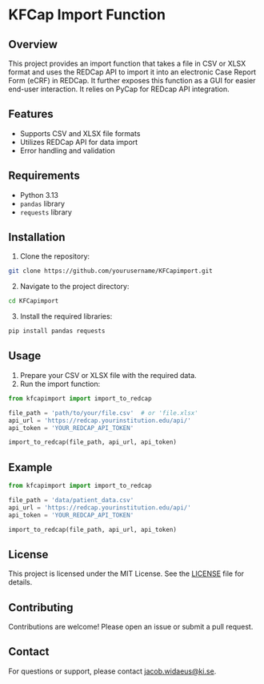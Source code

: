 # KFCap Import Function

## Overview
This project provides an import function that takes a file in CSV or XLSX format and uses the REDCap API to import it into an electronic Case Report Form (eCRF) in REDCap. It further exposes this function as a GUI for easier end-user interaction.
It relies on PyCap for REDcap API integration.

## Features
- Supports CSV and XLSX file formats
- Utilizes REDCap API for data import
- Error handling and validation

## Requirements
- Python 3.13
- `pandas` library
- `requests` library

## Installation
1. Clone the repository:
  ```sh
  git clone https://github.com/yourusername/KFCapimport.git
  ```
2. Navigate to the project directory:
  ```sh
  cd KFCapimport
  ```
3. Install the required libraries:
  ```sh
  pip install pandas requests
  ```

## Usage
1. Prepare your CSV or XLSX file with the required data.
2. Run the import function:
  ```python
  from kfcapimport import import_to_redcap

  file_path = 'path/to/your/file.csv'  # or 'file.xlsx'
  api_url = 'https://redcap.yourinstitution.edu/api/'
  api_token = 'YOUR_REDCAP_API_TOKEN'

  import_to_redcap(file_path, api_url, api_token)
  ```

## Example
```python
from kfcapimport import import_to_redcap

file_path = 'data/patient_data.csv'
api_url = 'https://redcap.yourinstitution.edu/api/'
api_token = 'YOUR_REDCAP_API_TOKEN'

import_to_redcap(file_path, api_url, api_token)
```

## License
This project is licensed under the MIT License. See the [LICENSE](LICENSE) file for details.

## Contributing
Contributions are welcome! Please open an issue or submit a pull request.

## Contact
For questions or support, please contact [jacob.widaeus@ki.se](mailto:jacob.widaeus@ki.se).
